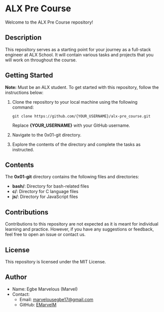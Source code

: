 # ALX Pre Course

Welcome to the ALX Pre Course repository!


## Description

This repository serves as a starting point for your journey as a full-stack engineer at ALX School. It will contain various tasks and projects that you will work on throughout the course.

## Getting Started

**Note:** Must be an ALX student. To get started with this repository, follow the instructions below:

1. Clone the repository to your local machine using the following command:

   ```shell
   git clone https://github.com/{YOUR_USERNAME}/alx-pre_course.git
   ```
   Replace **{YOUR_USERNAME}** with your GitHub username.

2. Navigate to the 0x01-git directory.

3. Explore the contents of the directory and complete the tasks as instructed.

## Contents

The **0x01-git** directory contains the following files and directories:

* **bash/**: Directory for bash-related files
* **c/**: Directory for C language files
* **js/**: Directory for JavaScript files

## Contributions

Contributions to this repository are not expected as it is meant for individual learning and practice. However, if you have any suggestions or feedback, feel free to open an issue or contact us.

## License
This repository is licensed under the MIT License.

## Author

- Name: Egbe Marvelous (Marvel)
- Contact: 
  - Email: marvelousegbe17@gmail.com
  - GitHub: [EMarvelM](https://github.com/EMarvelM)
